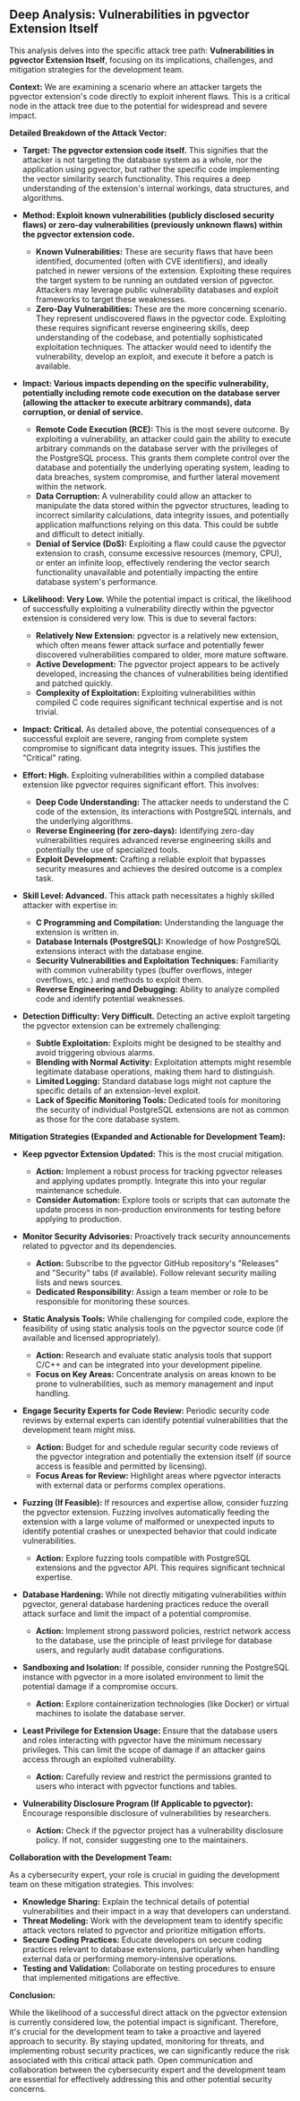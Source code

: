 ## Deep Analysis: Vulnerabilities in pgvector Extension Itself

This analysis delves into the specific attack tree path: **Vulnerabilities in pgvector Extension Itself**, focusing on its implications, challenges, and mitigation strategies for the development team.

**Context:** We are examining a scenario where an attacker targets the pgvector extension's code directly to exploit inherent flaws. This is a critical node in the attack tree due to the potential for widespread and severe impact.

**Detailed Breakdown of the Attack Vector:**

* **Target: The pgvector extension code itself.** This signifies that the attacker is not targeting the database system as a whole, nor the application using pgvector, but rather the specific code implementing the vector similarity search functionality. This requires a deep understanding of the extension's internal workings, data structures, and algorithms.

* **Method: Exploit known vulnerabilities (publicly disclosed security flaws) or zero-day vulnerabilities (previously unknown flaws) within the pgvector extension code.**
    * **Known Vulnerabilities:** These are security flaws that have been identified, documented (often with CVE identifiers), and ideally patched in newer versions of the extension. Exploiting these requires the target system to be running an outdated version of pgvector. Attackers may leverage public vulnerability databases and exploit frameworks to target these weaknesses.
    * **Zero-Day Vulnerabilities:** These are the more concerning scenario. They represent undiscovered flaws in the pgvector code. Exploiting these requires significant reverse engineering skills, deep understanding of the codebase, and potentially sophisticated exploitation techniques. The attacker would need to identify the vulnerability, develop an exploit, and execute it before a patch is available.

* **Impact: Various impacts depending on the specific vulnerability, potentially including remote code execution on the database server (allowing the attacker to execute arbitrary commands), data corruption, or denial of service.**
    * **Remote Code Execution (RCE):** This is the most severe outcome. By exploiting a vulnerability, an attacker could gain the ability to execute arbitrary commands on the database server with the privileges of the PostgreSQL process. This grants them complete control over the database and potentially the underlying operating system, leading to data breaches, system compromise, and further lateral movement within the network.
    * **Data Corruption:** A vulnerability could allow an attacker to manipulate the data stored within the pgvector structures, leading to incorrect similarity calculations, data integrity issues, and potentially application malfunctions relying on this data. This could be subtle and difficult to detect initially.
    * **Denial of Service (DoS):** Exploiting a flaw could cause the pgvector extension to crash, consume excessive resources (memory, CPU), or enter an infinite loop, effectively rendering the vector search functionality unavailable and potentially impacting the entire database system's performance.

* **Likelihood: Very Low.** While the potential impact is critical, the likelihood of successfully exploiting a vulnerability directly within the pgvector extension is considered very low. This is due to several factors:
    * **Relatively New Extension:** pgvector is a relatively new extension, which often means fewer attack surface and potentially fewer discovered vulnerabilities compared to older, more mature software.
    * **Active Development:** The pgvector project appears to be actively developed, increasing the chances of vulnerabilities being identified and patched quickly.
    * **Complexity of Exploitation:** Exploiting vulnerabilities within compiled C code requires significant technical expertise and is not trivial.

* **Impact: Critical.** As detailed above, the potential consequences of a successful exploit are severe, ranging from complete system compromise to significant data integrity issues. This justifies the "Critical" rating.

* **Effort: High.**  Exploiting vulnerabilities within a compiled database extension like pgvector requires significant effort. This involves:
    * **Deep Code Understanding:**  The attacker needs to understand the C code of the extension, its interactions with PostgreSQL internals, and the underlying algorithms.
    * **Reverse Engineering (for zero-days):** Identifying zero-day vulnerabilities requires advanced reverse engineering skills and potentially the use of specialized tools.
    * **Exploit Development:** Crafting a reliable exploit that bypasses security measures and achieves the desired outcome is a complex task.

* **Skill Level: Advanced.**  This attack path necessitates a highly skilled attacker with expertise in:
    * **C Programming and Compilation:** Understanding the language the extension is written in.
    * **Database Internals (PostgreSQL):** Knowledge of how PostgreSQL extensions interact with the database engine.
    * **Security Vulnerabilities and Exploitation Techniques:**  Familiarity with common vulnerability types (buffer overflows, integer overflows, etc.) and methods to exploit them.
    * **Reverse Engineering and Debugging:** Ability to analyze compiled code and identify potential weaknesses.

* **Detection Difficulty: Very Difficult.**  Detecting an active exploit targeting the pgvector extension can be extremely challenging:
    * **Subtle Exploitation:** Exploits might be designed to be stealthy and avoid triggering obvious alarms.
    * **Blending with Normal Activity:**  Exploitation attempts might resemble legitimate database operations, making them hard to distinguish.
    * **Limited Logging:**  Standard database logs might not capture the specific details of an extension-level exploit.
    * **Lack of Specific Monitoring Tools:**  Dedicated tools for monitoring the security of individual PostgreSQL extensions are not as common as those for the core database system.

**Mitigation Strategies (Expanded and Actionable for Development Team):**

* **Keep pgvector Extension Updated:** This is the most crucial mitigation.
    * **Action:** Implement a robust process for tracking pgvector releases and applying updates promptly. Integrate this into your regular maintenance schedule.
    * **Consider Automation:** Explore tools or scripts that can automate the update process in non-production environments for testing before applying to production.

* **Monitor Security Advisories:** Proactively track security announcements related to pgvector and its dependencies.
    * **Action:** Subscribe to the pgvector GitHub repository's "Releases" and "Security" tabs (if available). Follow relevant security mailing lists and news sources.
    * **Dedicated Responsibility:** Assign a team member or role to be responsible for monitoring these sources.

* **Static Analysis Tools:** While challenging for compiled code, explore the feasibility of using static analysis tools on the pgvector source code (if available and licensed appropriately).
    * **Action:** Research and evaluate static analysis tools that support C/C++ and can be integrated into your development pipeline.
    * **Focus on Key Areas:** Concentrate analysis on areas known to be prone to vulnerabilities, such as memory management and input handling.

* **Engage Security Experts for Code Review:**  Periodic security code reviews by external experts can identify potential vulnerabilities that the development team might miss.
    * **Action:** Budget for and schedule regular security code reviews of the pgvector integration and potentially the extension itself (if source access is feasible and permitted by licensing).
    * **Focus Areas for Review:**  Highlight areas where pgvector interacts with external data or performs complex operations.

* **Fuzzing (If Feasible):** If resources and expertise allow, consider fuzzing the pgvector extension. Fuzzing involves automatically feeding the extension with a large volume of malformed or unexpected inputs to identify potential crashes or unexpected behavior that could indicate vulnerabilities.
    * **Action:** Explore fuzzing tools compatible with PostgreSQL extensions and the pgvector API. This requires significant technical expertise.

* **Database Hardening:** While not directly mitigating vulnerabilities *within* pgvector, general database hardening practices reduce the overall attack surface and limit the impact of a potential compromise.
    * **Action:** Implement strong password policies, restrict network access to the database, use the principle of least privilege for database users, and regularly audit database configurations.

* **Sandboxing and Isolation:** If possible, consider running the PostgreSQL instance with pgvector in a more isolated environment to limit the potential damage if a compromise occurs.
    * **Action:** Explore containerization technologies (like Docker) or virtual machines to isolate the database server.

* **Least Privilege for Extension Usage:** Ensure that the database users and roles interacting with pgvector have the minimum necessary privileges. This can limit the scope of damage if an attacker gains access through an exploited vulnerability.
    * **Action:** Carefully review and restrict the permissions granted to users who interact with pgvector functions and tables.

* **Vulnerability Disclosure Program (If Applicable to pgvector):** Encourage responsible disclosure of vulnerabilities by researchers.
    * **Action:** Check if the pgvector project has a vulnerability disclosure policy. If not, consider suggesting one to the maintainers.

**Collaboration with the Development Team:**

As a cybersecurity expert, your role is crucial in guiding the development team on these mitigation strategies. This involves:

* **Knowledge Sharing:** Explain the technical details of potential vulnerabilities and their impact in a way that developers can understand.
* **Threat Modeling:** Work with the development team to identify specific attack vectors related to pgvector and prioritize mitigation efforts.
* **Secure Coding Practices:**  Educate developers on secure coding practices relevant to database extensions, particularly when handling external data or performing memory-intensive operations.
* **Testing and Validation:** Collaborate on testing procedures to ensure that implemented mitigations are effective.

**Conclusion:**

While the likelihood of a successful direct attack on the pgvector extension is currently considered low, the potential impact is significant. Therefore, it's crucial for the development team to take a proactive and layered approach to security. By staying updated, monitoring for threats, and implementing robust security practices, we can significantly reduce the risk associated with this critical attack path. Open communication and collaboration between the cybersecurity expert and the development team are essential for effectively addressing this and other potential security concerns.
